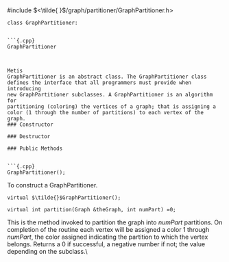 \
#include $<\tilde{ }$/graph/partitioner/GraphPartitioner.h$>$



```{.cpp}
class GraphPartitioner:
```




```{.cpp}

```{.cpp}
GraphPartitioner
```

```


Metis
GraphPartitioner is an abstract class. The GraphPartitioner class
defines the interface that all programmers must provide when introducing
new GraphPartitioner subclasses. A GraphPartitioner is an algorithm for
partitioning (coloring) the vertices of a graph; that is assigning a
color (1 through the number of partitions) to each vertex of the graph.
### Constructor

### Destructor

### Public Methods


```{.cpp}
GraphPartitioner();
```


To construct a GraphPartitioner.

```{.cpp}
virtual $\tilde{}$GraphPartitioner();
```




```{.cpp}
virtual int partition(Graph &theGraph, int numPart) =0;
```


This is the method invoked to partition the graph into *numPart*
partitions. On completion of the routine each vertex will be assigned a
color $1$ through *numPart*, the color assigned indicating the partition
to which the vertex belongs. Returns a $0$ if successful, a negative
number if not; the value depending on the subclass.\
